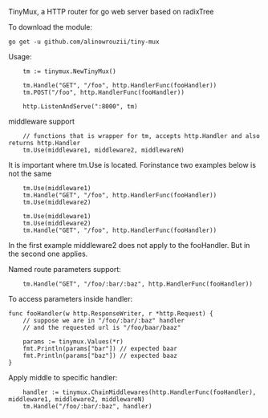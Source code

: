 TinyMux, a HTTP router for go web server based on radixTree

To download the module:
```
go get -u github.com/alinowrouzii/tiny-mux
```

Usage:
```
	tm := tinymux.NewTinyMux()

	tm.Handle("GET", "/foo", http.HandlerFunc(fooHandler))
	tm.POST("/foo", http.HandlerFunc(fooHandler))

    http.ListenAndServe(":8000", tm)
```

middleware support
```
    // functions that is wrapper for tm, accepts http.Handler and also returns http.Handler
    tm.Use(middleware1, middleware2, middlewareN)
```
It is important where tm.Use is located.
Forinstance two examples below is not the same
```
    tm.Use(middleware1)
    tm.Handle("GET", "/foo", http.HandlerFunc(fooHandler))
    tm.Use(middleware2)
```
```
    tm.Use(middleware1)
    tm.Use(middleware2)
    tm.Handle("GET", "/foo", http.HandlerFunc(fooHandler))
```
In the first example middleware2 does not apply to the fooHandler. But in the second one applies.

Named route parameters support:
```
    tm.Handle("GET", "/foo/:bar/:baz", http.HandlerFunc(fooHandler))    
```
To access parameters inside handler:
```
func fooHandler(w http.ResponseWriter, r *http.Request) {
    // suppose we are in "/foo/:bar/:baz" handler
    // and the requested url is "/foo/baar/baaz"

    params := tinymux.Values(*r)
    fmt.Println(params["bar"]) // expected baar
    fmt.Println(params["baz"]) // expected baaz
}
```
Apply middle to specific handler:
```
    handler := tinymux.ChainMiddlewares(http.HandlerFunc(fooHandler), middleware1, middleware2, middlewareN)
    tm.Handle("/foo/:bar/:baz", handler)    

```